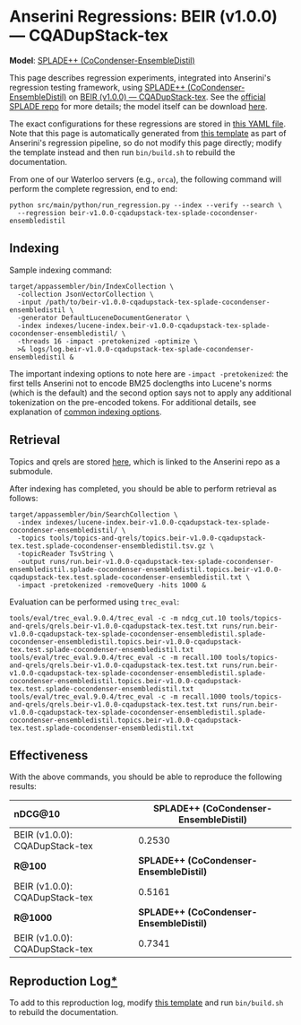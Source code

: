 # Anserini Regressions: BEIR (v1.0.0) &mdash; CQADupStack-tex

**Model**: [SPLADE++ (CoCondenser-EnsembleDistil)](https://arxiv.org/abs/2205.04733)

This page describes regression experiments, integrated into Anserini's regression testing framework, using [SPLADE++ (CoCondenser-EnsembleDistil)](https://arxiv.org/abs/2205.04733) on [BEIR (v1.0.0) &mdash; CQADupStack-tex](http://beir.ai/).
See the [official SPLADE repo](https://github.com/naver/splade) for more details; the model itself can be download [here](https://huggingface.co/naver/splade-cocondenser-ensembledistil).

The exact configurations for these regressions are stored in [this YAML file](../../src/main/resources/regression/beir-v1.0.0-cqadupstack-tex-splade-cocondenser-ensembledistil.yaml).
Note that this page is automatically generated from [this template](../../src/main/resources/docgen/templates/beir-v1.0.0-cqadupstack-tex-splade-cocondenser-ensembledistil.template) as part of Anserini's regression pipeline, so do not modify this page directly; modify the template instead and then run `bin/build.sh` to rebuild the documentation.

From one of our Waterloo servers (e.g., `orca`), the following command will perform the complete regression, end to end:

```
python src/main/python/run_regression.py --index --verify --search \
  --regression beir-v1.0.0-cqadupstack-tex-splade-cocondenser-ensembledistil
```

## Indexing

Sample indexing command:

```
target/appassembler/bin/IndexCollection \
  -collection JsonVectorCollection \
  -input /path/to/beir-v1.0.0-cqadupstack-tex-splade-cocondenser-ensembledistil \
  -generator DefaultLuceneDocumentGenerator \
  -index indexes/lucene-index.beir-v1.0.0-cqadupstack-tex-splade-cocondenser-ensembledistil/ \
  -threads 16 -impact -pretokenized -optimize \
  >& logs/log.beir-v1.0.0-cqadupstack-tex-splade-cocondenser-ensembledistil &
```

The important indexing options to note here are `-impact -pretokenized`: the first tells Anserini not to encode BM25 doclengths into Lucene's norms (which is the default) and the second option says not to apply any additional tokenization on the pre-encoded tokens.
For additional details, see explanation of [common indexing options](../../docs/common-indexing-options.md).

## Retrieval

Topics and qrels are stored [here](https://github.com/castorini/anserini-tools/tree/master/topics-and-qrels), which is linked to the Anserini repo as a submodule.

After indexing has completed, you should be able to perform retrieval as follows:

```
target/appassembler/bin/SearchCollection \
  -index indexes/lucene-index.beir-v1.0.0-cqadupstack-tex-splade-cocondenser-ensembledistil/ \
  -topics tools/topics-and-qrels/topics.beir-v1.0.0-cqadupstack-tex.test.splade-cocondenser-ensembledistil.tsv.gz \
  -topicReader TsvString \
  -output runs/run.beir-v1.0.0-cqadupstack-tex-splade-cocondenser-ensembledistil.splade-cocondenser-ensembledistil.topics.beir-v1.0.0-cqadupstack-tex.test.splade-cocondenser-ensembledistil.txt \
  -impact -pretokenized -removeQuery -hits 1000 &
```

Evaluation can be performed using `trec_eval`:

```
tools/eval/trec_eval.9.0.4/trec_eval -c -m ndcg_cut.10 tools/topics-and-qrels/qrels.beir-v1.0.0-cqadupstack-tex.test.txt runs/run.beir-v1.0.0-cqadupstack-tex-splade-cocondenser-ensembledistil.splade-cocondenser-ensembledistil.topics.beir-v1.0.0-cqadupstack-tex.test.splade-cocondenser-ensembledistil.txt
tools/eval/trec_eval.9.0.4/trec_eval -c -m recall.100 tools/topics-and-qrels/qrels.beir-v1.0.0-cqadupstack-tex.test.txt runs/run.beir-v1.0.0-cqadupstack-tex-splade-cocondenser-ensembledistil.splade-cocondenser-ensembledistil.topics.beir-v1.0.0-cqadupstack-tex.test.splade-cocondenser-ensembledistil.txt
tools/eval/trec_eval.9.0.4/trec_eval -c -m recall.1000 tools/topics-and-qrels/qrels.beir-v1.0.0-cqadupstack-tex.test.txt runs/run.beir-v1.0.0-cqadupstack-tex-splade-cocondenser-ensembledistil.splade-cocondenser-ensembledistil.topics.beir-v1.0.0-cqadupstack-tex.test.splade-cocondenser-ensembledistil.txt
```

## Effectiveness

With the above commands, you should be able to reproduce the following results:

| **nDCG@10**                                                                                                  | **SPLADE++ (CoCondenser-EnsembleDistil)**|
|:-------------------------------------------------------------------------------------------------------------|-----------|
| BEIR (v1.0.0): CQADupStack-tex                                                                               | 0.2530    |
| **R@100**                                                                                                    | **SPLADE++ (CoCondenser-EnsembleDistil)**|
| BEIR (v1.0.0): CQADupStack-tex                                                                               | 0.5161    |
| **R@1000**                                                                                                   | **SPLADE++ (CoCondenser-EnsembleDistil)**|
| BEIR (v1.0.0): CQADupStack-tex                                                                               | 0.7341    |


## Reproduction Log[*](../../docs/reproducibility.md)

To add to this reproduction log, modify [this template](../../src/main/resources/docgen/templates/beir-v1.0.0-cqadupstack-tex-splade-cocondenser-ensembledistil.template) and run `bin/build.sh` to rebuild the documentation.
